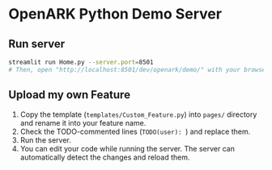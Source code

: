 # OpenARK Python Demo Server

## Run server

```sh
streamlit run Home.py --server.port=8501
# Then, open "http://localhost:8501/dev/openark/demo/" with your browser.
```

## Upload my own Feature

1. Copy the template (`templates/Custom_Feature.py`) into `pages/` directory and rename it into your feature name.
2. Check the TODO-commented lines (`TODO(user): `) and replace them.
3. Run the server.
4. You can edit your code while running the server. The server can automatically detect the changes and reload them.
